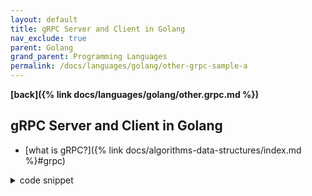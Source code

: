 ```yaml
---
layout: default
title: gRPC Server and Client in Golang
nav_exclude: true
parent: Golang
grand_parent: Programming Languages
permalink: /docs/languages/golang/other-grpc-sample-a
---
```


__[back]({% link docs/languages/golang/other.grpc.md %})__

## gRPC Server and Client in Golang

- [what is gRPC?]({% link docs/algorithms-data-structures/index.md %}#grpc)


<details markdown="block">
  <summary>
    code snippet
  </summary>

A sample from a Medium post [^1].

```bash
# init
go mod init github.com/igorlima/grpc-sample
go get google.golang.org/grpc
go get github.com/golang/protobuf/protoc-gen-go
go install google.golang.org/protobuf/cmd/protoc-gen-go@v1.28
go install google.golang.org/grpc/cmd/protoc-gen-go-grpc@v1.2
```

<details markdown="block">
  <summary>
    <sup>go.mod</sup>
  </summary>
```go.mod
module github.com/igorlima/grpc-sample

go 1.18

require (
  github.com/golang/protobuf v1.5.3 // indirect
  golang.org/x/net v0.9.0 // indirect
  golang.org/x/sys v0.7.0 // indirect
  golang.org/x/text v0.9.0 // indirect
  google.golang.org/genproto v0.0.0-20230410155749-daa745c078e1 // indirect
  google.golang.org/grpc v1.56.2 // indirect
  google.golang.org/protobuf v1.31.0 // indirect
)
```
<br/>
</details>

```proto
syntax = "proto3";

package main;
option go_package = "./grpcsample";

service HelloService {
  rpc SayHello (HelloRequest) returns (HelloResponse) {}
}

message HelloRequest {
  string name = 1;
}

message HelloResponse {
  string message = 1;
}
```

```bash
# generate Go code from the protobuf definition
protoc --go_out=. --go-grpc_out=. hello.proto
```

<details markdown="block">
  <summary>
    <sup>server.go</sup>
  </summary>
```go
package main

import (
  "context"
  "log"
  "net"

  pb "github.com/igorlima/grpc-sample/grpcsample"
  "google.golang.org/grpc"
)

type server struct {
  pb.UnimplementedHelloServiceServer
}

func (s *server) SayHello(ctx context.Context, req *pb.HelloRequest) (*pb.HelloResponse, error) {
  return &pb.HelloResponse{Message: "Hello, " + req.Name}, nil
}

func main() {
  lis, err := net.Listen("tcp", ":50051")
  if err != nil {
    log.Fatalf("failed to listen: %v", err)
  }
  s := grpc.NewServer()
  pb.RegisterHelloServiceServer(s, &server{})
  if err := s.Serve(lis); err != nil {
    log.Fatalf("failed to serve: %v", err)
  }
}
```
------
<!-- server.go -->
</details>

<details markdown="block">
  <summary>
    <sup>client.go</sup>
  </summary>
```golang
package main

import (
  "context"
  "log"

  pb "github.com/igorlima/grpc-sample/grpcsample"
  "google.golang.org/grpc"
)

func main() {
  conn, err := grpc.Dial("localhost:50051", grpc.WithInsecure())
  if err != nil {
    log.Fatalf("did not connect: %v", err)
  }
  defer conn.Close()
  c := pb.NewHelloServiceClient(conn)

  name := "John"
  res, err := c.SayHello(context.Background(), &pb.HelloRequest{Name: name})
  if err != nil {
    log.Fatalf("could not greet: %v", err)
  }
  log.Printf("Response: %s", res.Message)
}
```
------
<!-- client.go -->
</details>

```bash
# run the gRPC server
go run server.go
```

```bash
# in a separate terminal, run the gRPC client:
go run client.go
```


</details>


----

[^1]: [Introduction to Microservices, Go-Kit, Grpc. Golang](https://medium.com/@edwinsiby/introduction-to-microservices-go-kit-grpc-golang-e187853d6c45)
